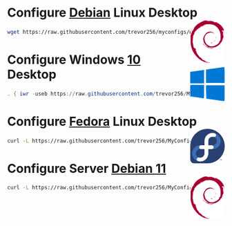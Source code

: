 # Configure [Debian](https://neon.kde.org/download) Linux Desktop<img align="right" width="80px" src="https://raw.githubusercontent.com/trevor256/trevor256/main/imgs/debian.svg">
```bash
wget https://raw.githubusercontent.com/trevor256/myconfigs/main/my_ubuntu.sh && sudo bash my_ubuntu.sh 
```
# Configure Windows [10](https://neon.kde.org/download) Desktop <img align="right" width="80px" src="https://raw.githubusercontent.com/trevor256/trevor256/main/imgs/win.svg">

```powershell
. { iwr -useb https://raw.githubusercontent.com/trevor256/MyConfig/main/windows.ps1 } | iex; install
```
# Configure [Fedora](https://getfedora.org) Linux Desktop<img align="right" width="80px" src="https://raw.githubusercontent.com/trevor256/trevor256/main/imgs/fedora.svg">
```bash
curl -L https://raw.githubusercontent.com/trevor256/MyConfig/main/fedora.sh | sudo bash
```
# Configure Server [Debian 11](https://cdimage.debian.org/debian-cd/current/amd64/iso-cd/debian-11.3.0-amd64-netinst.iso) <img align="right" width="80px" src="https://raw.githubusercontent.com/trevor256/trevor256/main/imgs/debian.svg">
```bash
curl -L https://raw.githubusercontent.com/trevor256/MyConfig/main/server.sh | sudo bash
```
